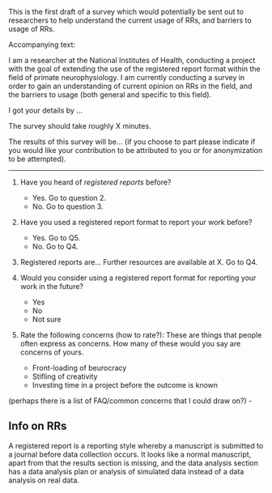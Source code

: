 This is the first draft of a survey which would potentially be sent out to researchers to help understand the current usage of RRs, and barriers to usage of RRs.

Accompanying text:

I am a researcher at the National Institutes of Health, conducting a project with the goal of extending the use of the registered report format within the field of primate neurophysiology. I am currently conducting a survey in order to gain an understanding of current opinion on RRs in the field, and the barriers to usage (both general and specific to this field).

I got your details by ...

The survey should take roughly X minutes.

The results of this survey will be... (if you choose to part please indicate if you would like your contribution to be attributed to you or for anonymization to be attempted).

-----------

1. Have you heard of *registered reports* before?
	- Yes. Go to question 2.
	- No. Go to question 3.

2. Have you used a registered report format to report your work before?
	- Yes. Go to Q5.
	- No. Go to Q4.

3. Registered reports are...
	Further resources are available at X.
	Go to Q4.

4. Would you consider using a registered report format for reporting your work in the future?
	- Yes
	- No
	- Not sure

5. Rate the following concerns (how to rate?):
These are things that people often express as concerns. How many of these would you say are concerns of yours.
	- Front-loading of beurocracy
	- Stifling of creativity
	- Investing time in a project before the outcome is known

(perhaps there is a list of FAQ/common concerns that I could draw on?)
	-

## Info on RRs

A registered report is a reporting style whereby a manuscript is submitted to a journal before data collection occurs. It looks like a normal manuscript, apart from that the results section is missing, and the data analysis section has a data analysis plan or analysis of simulated data instead of a data analysis on real data.

